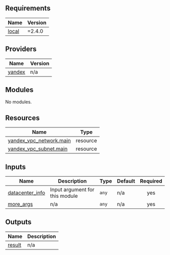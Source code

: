## Requirements

| Name | Version |
|------|---------|
| <a name="requirement_local"></a> [local](#requirement\_local) | =2.4.0 |

## Providers

| Name | Version |
|------|---------|
| <a name="provider_yandex"></a> [yandex](#provider\_yandex) | n/a |

## Modules

No modules.

## Resources

| Name | Type |
|------|------|
| [yandex_vpc_network.main](https://registry.terraform.io/providers/yandex-cloud/yandex/latest/docs/resources/vpc_network) | resource |
| [yandex_vpc_subnet.main](https://registry.terraform.io/providers/yandex-cloud/yandex/latest/docs/resources/vpc_subnet) | resource |

## Inputs

| Name | Description | Type | Default | Required |
|------|-------------|------|---------|:--------:|
| <a name="input_datacenter_info"></a> [datacenter\_info](#input\_datacenter\_info) | Input argument for this module | `any` | n/a | yes |
| <a name="input_more_args"></a> [more\_args](#input\_more\_args) | n/a | `any` | n/a | yes |

## Outputs

| Name | Description |
|------|-------------|
| <a name="output_result"></a> [result](#output\_result) | n/a |
